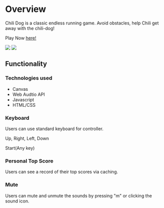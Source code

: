 # Overview

Chili Dog is a classic endless running game. Avoid obstacles, help Chili get away with the chili-dog!

Play Now [here!](http://aubrie-rice.com/Chili-Dog/)

![](https://66.media.tumblr.com/98731c3dd5d4a223968fd39988ce9250/67ca9c4561dfe231-e4/s1280x1920/241d443c3c808123c8defa19203367bb9e84598f.png)
![](https://66.media.tumblr.com/c82638262c44d27361b2f3e1725182be/67ca9c4561dfe231-79/s1280x1920/2da69fc510a09751389f3972f73c4af1bc4a4dc7.png)

## Functionality

### Technologies used
- Canvas
- Web Audtio API
- Javascript
- HTML/CSS

### Keyboard

Users can use standard keyboard for controller.

Up, Right, Left, Down

Start(Any key)

### Personal Top Score

Users can see a record of their top scores via caching.

### Mute

Users can mute and unmute the sounds by pressing "m" or clicking the sound icon.


